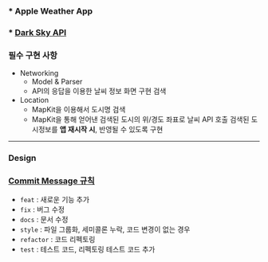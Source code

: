 
### * Apple Weather App

### * [Dark Sky API](https://darksky.net/dev/docs)

### 필수 구현 사항
* Networking
  * Model & Parser
  * API의 응답을 이용한 날씨 정보 화면 구현 검색
* Location
  * MapKit을 이용해서 도시명 검색
  * MapKit을 통해 얻어낸 검색된 도시의 위/경도 좌표로 날씨 API 호출 검색된 도시정보를 **앱 재시작 시**, 반영될 수 있도록 구현

---

### Design


### [Commit Message 규칙](https://changsic.github.io/CommitMessage/)
* `feat` : 새로운 기능 추가
* `fix` : 버그 수정
* `docs` : 문서 수정
* `style` : 파일 그룹화, 세미콜론 누락, 코드 변경이 없는 경우
* `refactor` : 코드 리펙토링
* `test` : 테스트 코드, 리펙토링 테스트 코드 추가

